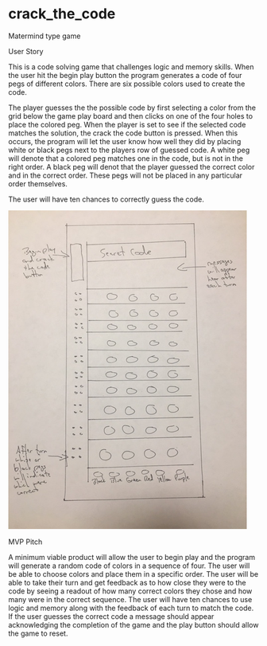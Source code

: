 # crack_the_code
Matermind type game

User Story

This is a code solving game that challenges logic and memory skills. When the user hit the begin play button the program generates a code of four pegs of different colors. There are six possible colors used to create the code.

The player guesses the the possible code by first selecting a color from the grid below the game play board and then clicks on one of the four holes to place the colored peg. When the player is set to see if the selected code matches the solution, the crack the code button is pressed. When this occurs, the program will let the user know how well they did by placing white or black pegs next to the players row of guessed code. A white peg will denote that a colored peg matches one in the code, but is not in the right order. A black peg will denot that the player guessed the correct color and in the correct order. These pegs will not be placed in any particular order themselves.

The user will have ten chances to correctly guess the code. 

![Wireframe](https://github.com/wkriegsman/crack_the_code/blob/master/IMG_3092.JPG)

MVP Pitch

A minimum viable product will allow the user to begin play and the program will generate a random code of colors in a sequence of four. The user will be able to choose colors and place them in a specific order. The user will be able to take their turn and get feedback as to how close they were to the code by seeing a readout of how many correct colors they chose and how many were in the correct sequence. The user will have ten chances to use logic and memory along with the feedback of each turn to match the code. If the user guesses the correct code a message should appear acknowledging the completion of the game and the play button should allow the game to reset. 



